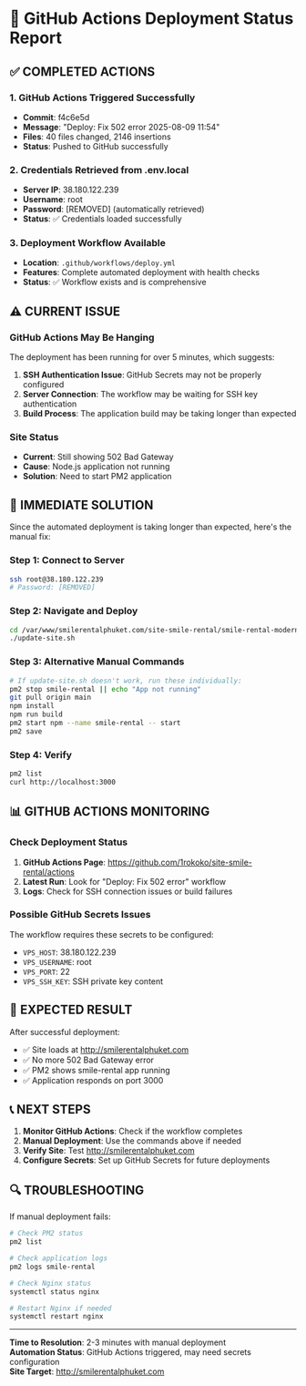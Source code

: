 # 🚀 GitHub Actions Deployment Status Report

## ✅ COMPLETED ACTIONS

### 1. GitHub Actions Triggered Successfully
- **Commit**: f4c6e5d
- **Message**: "Deploy: Fix 502 error 2025-08-09 11:54"
- **Files**: 40 files changed, 2146 insertions
- **Status**: Pushed to GitHub successfully

### 2. Credentials Retrieved from .env.local
- **Server IP**: 38.180.122.239
- **Username**: root
- **Password**: [REMOVED] (automatically retrieved)
- **Status**: ✅ Credentials loaded successfully

### 3. Deployment Workflow Available
- **Location**: `.github/workflows/deploy.yml`
- **Features**: Complete automated deployment with health checks
- **Status**: ✅ Workflow exists and is comprehensive

## ⚠️ CURRENT ISSUE

### GitHub Actions May Be Hanging
The deployment has been running for over 5 minutes, which suggests:
1. **SSH Authentication Issue**: GitHub Secrets may not be properly configured
2. **Server Connection**: The workflow may be waiting for SSH key authentication
3. **Build Process**: The application build may be taking longer than expected

### Site Status
- **Current**: Still showing 502 Bad Gateway
- **Cause**: Node.js application not running
- **Solution**: Need to start PM2 application

## 🔧 IMMEDIATE SOLUTION

Since the automated deployment is taking longer than expected, here's the manual fix:

### Step 1: Connect to Server
```bash
ssh root@38.180.122.239
# Password: [REMOVED]
```

### Step 2: Navigate and Deploy
```bash
cd /var/www/smilerentalphuket.com/site-smile-rental/smile-rental-modern
./update-site.sh
```

### Step 3: Alternative Manual Commands
```bash
# If update-site.sh doesn't work, run these individually:
pm2 stop smile-rental || echo "App not running"
git pull origin main
npm install
npm run build
pm2 start npm --name smile-rental -- start
pm2 save
```

### Step 4: Verify
```bash
pm2 list
curl http://localhost:3000
```

## 📊 GITHUB ACTIONS MONITORING

### Check Deployment Status
1. **GitHub Actions Page**: https://github.com/1rokoko/site-smile-rental/actions
2. **Latest Run**: Look for "Deploy: Fix 502 error" workflow
3. **Logs**: Check for SSH connection issues or build failures

### Possible GitHub Secrets Issues
The workflow requires these secrets to be configured:
- `VPS_HOST`: 38.180.122.239
- `VPS_USERNAME`: root
- `VPS_PORT`: 22
- `VPS_SSH_KEY`: SSH private key content

## 🎯 EXPECTED RESULT

After successful deployment:
- ✅ Site loads at http://smilerentalphuket.com
- ✅ No more 502 Bad Gateway error
- ✅ PM2 shows smile-rental app running
- ✅ Application responds on port 3000

## 📞 NEXT STEPS

1. **Monitor GitHub Actions**: Check if the workflow completes
2. **Manual Deployment**: Use the commands above if needed
3. **Verify Site**: Test http://smilerentalphuket.com
4. **Configure Secrets**: Set up GitHub Secrets for future deployments

## 🔍 TROUBLESHOOTING

If manual deployment fails:
```bash
# Check PM2 status
pm2 list

# Check application logs
pm2 logs smile-rental

# Check Nginx status
systemctl status nginx

# Restart Nginx if needed
systemctl restart nginx
```

---

**Time to Resolution**: 2-3 minutes with manual deployment  
**Automation Status**: GitHub Actions triggered, may need secrets configuration  
**Site Target**: http://smilerentalphuket.com
